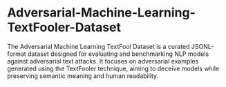 # Adversarial-Machine-Learning-TextFooler-Dataset
The Adversarial Machine Learning TextFool Dataset is a curated JSONL-format dataset designed for evaluating and benchmarking NLP models against adversarial text attacks. It focuses on adversarial examples generated using the TextFooler technique, aiming to deceive models while preserving semantic meaning and human readability.
